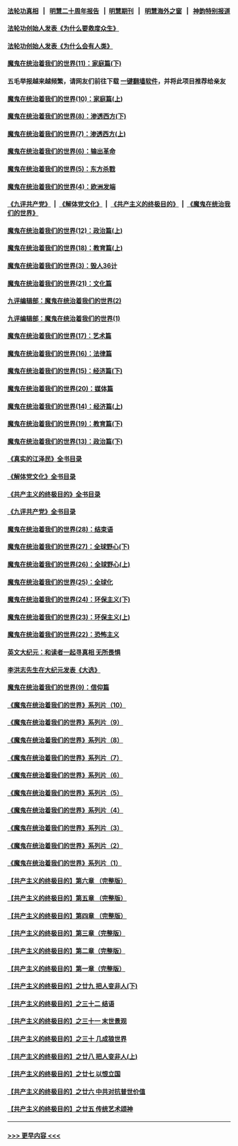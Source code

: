 #### [法轮功真相](https://github.com/gfw-breaker/truth/blob/master/README.md?t=0) &nbsp;&nbsp;|&nbsp;&nbsp; [明慧二十周年报告](https://github.com/gfw-breaker/mh-reports/blob/master/README.md?t=0) &nbsp;&nbsp;|&nbsp;&nbsp;[明慧期刊](https://github.com/gfw-breaker/mh-qikan) &nbsp;&nbsp;|&nbsp;&nbsp; [明慧海外之窗](https://github.com/gfw-breaker/mh-news/blob/master/README.md?t=0) &nbsp;&nbsp;|&nbsp;&nbsp; [神韵特别报道](https://github.com/gfw-breaker/mh-news/blob/master/shenyun.md?t=0)
#### [法轮功创始人发表《为什么要救度众生》](../pages/nsc422/n13975246.md?t=06200643) 
#### [法轮功创始人发表《为什么会有人类》](../pages/nsc422/n13912117.md?t=06200643) 
#### [魔鬼在统治着我们的世界(11)：家庭篇(下)](../pages/nsc422/n10440961.md?t=06200643) 
#### 五毛举报越来越频繁，请网友们前往下载 [一键翻墙软件](https://github.com/gfw-breaker/ssr-accounts)，并将此项目推荐给亲友
#### [魔鬼在统治着我们的世界(10)：家庭篇(上)](../pages/nsc422/n10435448.md?t=06200643) 
#### [魔鬼在统治着我们的世界(8)：渗透西方(下)](../pages/nsc422/n10429603.md?t=06200643) 
#### [魔鬼在统治着我们的世界(7)：渗透西方(上)](../pages/nsc422/n10426013.md?t=06200643) 
#### [魔鬼在统治着我们的世界(6)：输出革命](../pages/nsc422/n10421536.md?t=06200643) 
#### [魔鬼在统治着我们的世界(5)：东方杀戮](../pages/nsc422/n10417707.md?t=06200643) 
#### [魔鬼在统治着我们的世界(4)：欧洲发端](../pages/nsc422/n10414890.md?t=06200643) 
#### [《九评共产党》](https://github.com/begood0513/9ping.md/blob/master/README.md) &nbsp;|&nbsp; [《解体党文化》](../../../../jtdwh.md/blob/master/README.md)  &nbsp;|&nbsp; [《共产主义的终极目的》](../../../../gczydzjmd.md/blob/master/README.md) &nbsp;|&nbsp; [《魔鬼在统治我们的世界》](../../../../mgztzwmdsj.md/blob/master/README.md) 
#### [魔鬼在统治着我们的世界(12)：政治篇(上)](../pages/nsc422/n10444576.md?t=06200643) 
#### [魔鬼在统治着我们的世界(18)：教育篇(上)](../pages/nsc422/n10526970.md?t=06200643) 
#### [魔鬼在统治着我们的世界(3)：毁人36计](../pages/nsc422/n10411583.md?t=06200643) 
#### [魔鬼在统治着我们的世界(21)：文化篇](../pages/nsc422/n10597706.md?t=06200643) 
#### [九评编辑部：魔鬼在统治着我们的世界(2)](../pages/nsc422/n10410036.md?t=06200643) 
#### [九评编辑部：魔鬼在统治着我们的世界(1)](../pages/nsc422/n10406825.md?t=06200643) 
#### [魔鬼在统治着我们的世界(17)：艺术篇](../pages/nsc422/n10499093.md?t=06200643) 
#### [魔鬼在统治着我们的世界(16)：法律篇](../pages/nsc422/n10485969.md?t=06200643) 
#### [魔鬼在统治着我们的世界(15)：经济篇(下)](../pages/nsc422/n10469975.md?t=06200643) 
#### [魔鬼在统治着我们的世界(20)：媒体篇](../pages/nsc422/n10586579.md?t=06200643) 
#### [魔鬼在统治着我们的世界(14)：经济篇(上)](../pages/nsc422/n10457370.md?t=06200643) 
#### [魔鬼在统治着我们的世界(19)：教育篇(下)](../pages/nsc422/n10564808.md?t=06200643) 
#### [魔鬼在统治着我们的世界(13)：政治篇(下)](../pages/nsc422/n10448270.md?t=06200643) 
#### [《真实的江泽民》全书目录](../pages/nsc422/n13721399.md?t=06200643) 
#### [《解体党文化》全书目录](../pages/nsc422/n13721157.md?t=06200643) 
#### [《共产主义的终极目的》全书目录](../pages/nsc422/n13721048.md?t=06200643) 
#### [《九评共产党》全书目录](../pages/nsc422/n13708085.md?t=06200643) 
#### [魔鬼在统治着我们的世界(28)：结束语](../pages/nsc422/n10936246.md?t=06200643) 
#### [魔鬼在统治着我们的世界(27)：全球野心(下)](../pages/nsc422/n10928319.md?t=06200643) 
#### [魔鬼在统治着我们的世界(26)：全球野心(上)](../pages/nsc422/n10900318.md?t=06200643) 
#### [魔鬼在统治着我们的世界(25)：全球化](../pages/nsc422/n10788205.md?t=06200643) 
#### [魔鬼在统治着我们的世界(24)：环保主义(下)](../pages/nsc422/n10695307.md?t=06200643) 
#### [魔鬼在统治着我们的世界(23)：环保主义(上)](../pages/nsc422/n10688613.md?t=06200643) 
#### [魔鬼在统治着我们的世界(22)：恐怖主义](../pages/nsc422/n10614727.md?t=06200643) 
#### [英文大纪元：和读者一起寻真相 无所畏惧](../pages/nsc422/n12542027.md?t=06200643) 
#### [李洪志先生在大纪元发表《大选》](../pages/nsc422/n12534746.md?t=06200643) 
#### [魔鬼在统治着我们的世界(9)：信仰篇](../pages/nsc422/n10432159.md?t=06200643) 
#### [《魔鬼在统治着我们的世界》系列片（10）](../pages/nsc422/n12292670.md?t=06200643) 
#### [《魔鬼在统治着我们的世界》系列片（9）](../pages/nsc422/n12290859.md?t=06200643) 
#### [《魔鬼在统治着我们的世界》系列片（8）](../pages/nsc422/n12287445.md?t=06200643) 
#### [《魔鬼在统治着我们的世界》系列片（7）](../pages/nsc422/n12283425.md?t=06200643) 
#### [《魔鬼在统治着我们的世界》系列片（6）](../pages/nsc422/n12282314.md?t=06200643) 
#### [《魔鬼在统治着我们的世界》系列片（5）](../pages/nsc422/n12281419.md?t=06200643) 
#### [《魔鬼在统治着我们的世界》系列片（4）](../pages/nsc422/n12274024.md?t=06200643) 
#### [《魔鬼在统治着我们的世界》系列片（3）](../pages/nsc422/n12271322.md?t=06200643) 
#### [《魔鬼在统治着我们的世界》系列片（2）](../pages/nsc422/n12269049.md?t=06200643) 
#### [《魔鬼在统治着我们的世界》系列片（1）](../pages/nsc422/n12267575.md?t=06200643) 
#### [【共产主义的终极目的】第六章 （完整版）](../pages/nsc422/n11428913.md?t=06200643) 
#### [【共产主义的终极目的】第五章 （完整版）](../pages/nsc422/n11428912.md?t=06200643) 
#### [【共产主义的终极目的】第四章 （完整版）](../pages/nsc422/n11428907.md?t=06200643) 
#### [【共产主义的终极目的】第三章（完整版）](../pages/nsc422/n11428848.md?t=06200643) 
#### [【共产主义的终极目的】第二章（完整版）](../pages/nsc422/n11428831.md?t=06200643) 
#### [【共产主义的终极目的】第一章（完整版）](../pages/nsc422/n11417651.md?t=06200643) 
#### [【共产主义的终极目的】之廿九 把人变非人(下)](../pages/nsc422/n11344140.md?t=06200643) 
#### [【共产主义的终极目的】之三十二 结语](../pages/nsc422/n11360535.md?t=06200643) 
#### [【共产主义的终极目的】之三十一 末世景观](../pages/nsc422/n11351129.md?t=06200643) 
#### [【共产主义的终极目的】之三十 几成狼世界](../pages/nsc422/n11348280.md?t=06200643) 
#### [【共产主义的终极目的】之廿八 把人变非人(上)](../pages/nsc422/n11340492.md?t=06200643) 
#### [【共产主义的终极目的】之廿七 以恨立国](../pages/nsc422/n11336944.md?t=06200643) 
#### [【共产主义的终极目的】之廿六 中共对抗普世价值](../pages/nsc422/n11324785.md?t=06200643) 
#### [【共产主义的终极目的】之廿五 传统艺术颂神](../pages/nsc422/n11296396.md?t=06200643) 

----
#### [ >>> 更早内容 <<< ](../indexes/nsc422-earlier.md)
